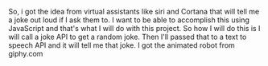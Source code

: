 So, i got the idea from virtual assistants like siri and Cortana that will tell me a joke out loud if I ask them to.
I want to be able to accomplish this using JavaScript and that's what I will do with this project. So how I will do this is I will call a joke API to get a random joke.
Then I'll passed that to a text to speech API and it will tell me that joke.
I got the animated robot from giphy.com
